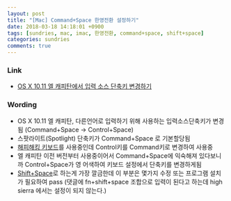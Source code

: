 ```yaml
---
layout: post
title: "[Mac] Command+Space 한영전환 설정하기"
date: 2018-03-18 14:18:01 +0900
tags: [sundries, mac, imac, 한영전환, command+space, shift+space]
categories: sundries
comments: true
---
```

### Link
* [OS X 10.11 엘 캐피탄에서 입력 소스 단축키 변경하기](http://macnews.tistory.com/3726)

### Wording
* OS X 10.11 엘 캐피탄, 다른언어로 입력하기 위해 사용하는 입력소스단축키가 변경됨 (Command+Space -> Control+Space)
* 스팟라이트(Spotlight) 단축키가 Command+Space 로 기본할당됨
* [해피해킹 키보드](https://namu.wiki/w/%ED%95%B4%ED%94%BC%20%ED%95%B4%ED%82%B9%20%ED%82%A4%EB%B3%B4%EB%93%9C)를 사용중인데 Control키를 Command키로 변경하여 사용중
* 엘 캐피탄 이전 버전부터 사용중이어서 Command+Space에 익숙해져 있다보니까 Control+Space가 영 어색하여 키보드 설정에서 단축키를 변경하게됨
* [Shift+Space](http://macnews.tistory.com/3736)로 하는게 가장 깔금한데 이 부분은 몇가지 수정 또는 프로그램 설치가 필요하여 pass (댓글에 fn+shift+space 조합으로 입력이 된다고 하는데 high sierra 에서는 설정이 되지 않는다.)